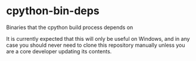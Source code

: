 # cpython-bin-deps
Binaries that the cpython build process depends on

It is currently expected that this will only be useful on Windows, and in any
case you should never need to clone this repository manually unless you are a
core developer updating its contents.
